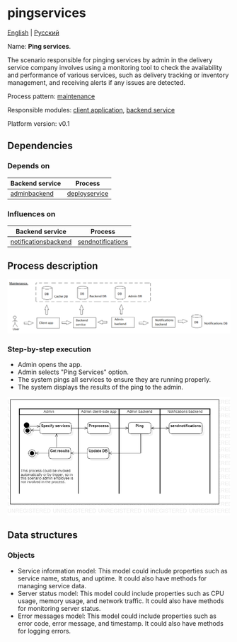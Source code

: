 # pingservices

[English](pingservices.md) | [Русский](pingservices.ru.md)

Name: **Ping services**.

The scenario responsible for pinging services by admin in the delivery service company involves using a monitoring tool to check the availability and performance of various services, such as delivery tracking or inventory management, and receiving alerts if any issues are detected.

Process pattern: [maintenance](../../processpatterns/maintenance.md)

Responsible modules: [client application](../../frontend/adminclient.md), [backend service](../../backend/adminbackend.md)

Platform version: v0.1

## Dependencies

### Depends on

| Backend service | Process |
| --- | ---- |
| [adminbackend](../../backend/adminbackend.md) | [deployservice](../admin/deployservice.md) |

### Influences on

| Backend service | Process |
| --- | ---- |
| [notificationsbackend](../../backend/notificationsbackend.md) | [sendnotifications](../notificationsbackend/sendnotifications.md) |

## Process description

![maintenance_overall](../../img/processpatterns/maintenance_overall.png)

### Step-by-step execution

- Admin opens the app.
- Admin selects "Ping Services" option.
- The system pings all services to ensure they are running properly.
- The system displays the results of the ping to the admin.

![admin.pingservices](../../img/activitydiagrams/admin.pingservices.png)

## Data structures

### Objects 

- Service information model: This model could include properties such as service name, status, and uptime. It could also have methods for managing service data.
- Server status model: This model could include properties such as CPU usage, memory usage, and network traffic. It could also have methods for monitoring server status.
- Error messages model: This model could include properties such as error code, error message, and timestamp. It could also have methods for logging errors.
